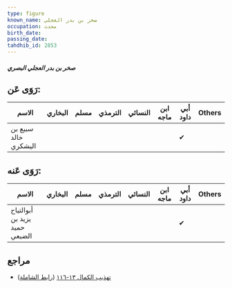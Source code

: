 ```yaml
---
type: figure
known_name: صخر بن بدر العجلي
occupation: محدث
birth_date:
passing_date:
tahdhib_id: 2853
---
```

##### صخر بن بدر العجلي البصري

## رَوَى عَن:
| الاسم                | البخاري | مسلم | الترمذي | النسائي | ابن ماجه | أبي داود | Others |
| -------------------- | ------- | ---- | ------- | ------- | -------- | -------- | ------ |
| سبيع بن خالد اليشكري |         |      |         |         |          | ✔        |        |
## رَوَى عَنه:
| الاسم                         | البخاري | مسلم | الترمذي | النسائي | ابن ماجه | أبي داود | Others |
| ----------------------------- | ------- | ---- | ------- | ------- | -------- | -------- | ------ |
| أبوالتياح يزيد بن حميد الضبعي |         |      |         |         |          | ✔        |        |
## مراجع
- [تهذيب الكمال ١٣-١١٦](obsidian://open?vault=Tahdhib-al-Kamal&file=Figures/٢٨٥٣-صخر%20بن%20بدر%20العجلي%20البصري) ([رابط الشاملة](https://shamela.ws/book/3722/6497))